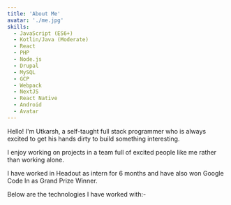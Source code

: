 ```yaml
---
title: 'About Me'
avatar: './me.jpg'
skills:
  - JavaScript (ES6+)
  - Kotlin/Java (Moderate)
  - React
  - PHP
  - Node.js
  - Drupal
  - MySQL
  - GCP
  - Webpack
  - NextJS
  - React Native
  - Android
  - Avatar
---
```


Hello! I'm Utkarsh, a self-taught full stack programmer who is always excited to get his hands dirty to build something interesting.

I enjoy working on projects in a team full of excited people like me rather than working alone.

I have worked in Headout as intern for 6 months and have also won Google Code In as Grand Prize Winner.

Below are the technologies I have worked with:-
